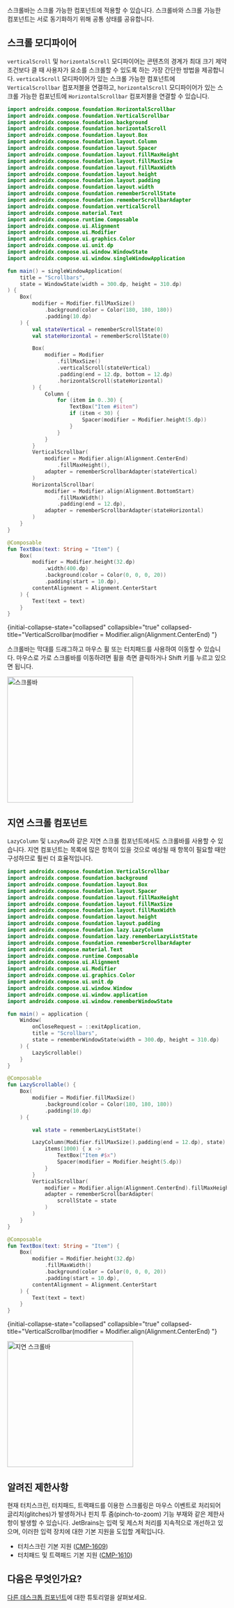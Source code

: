 [//]: # (title: 스크롤바)

스크롤바는 스크롤 가능한 컴포넌트에 적용할 수 있습니다. 스크롤바와 스크롤 가능한 컴포넌트는 서로 동기화하기 위해 공통 상태를 공유합니다.

## 스크롤 모디파이어

`verticalScroll` 및 `horizontalScroll` 모디파이어는 콘텐츠의 경계가 최대 크기 제약 조건보다 클 때 사용자가 요소를 스크롤할 수 있도록 하는 가장 간단한 방법을 제공합니다.
`verticalScroll` 모디파이어가 있는 스크롤 가능한 컴포넌트에 `VerticalScrollbar` 컴포저블을 연결하고, `horizontalScroll` 모디파이어가 있는 스크롤 가능한 컴포넌트에 `HorizontalScrollbar` 컴포저블을 연결할 수 있습니다.

```kotlin
import androidx.compose.foundation.HorizontalScrollbar
import androidx.compose.foundation.VerticalScrollbar
import androidx.compose.foundation.background
import androidx.compose.foundation.horizontalScroll
import androidx.compose.foundation.layout.Box
import androidx.compose.foundation.layout.Column
import androidx.compose.foundation.layout.Spacer
import androidx.compose.foundation.layout.fillMaxHeight
import androidx.compose.foundation.layout.fillMaxSize
import androidx.compose.foundation.layout.fillMaxWidth
import androidx.compose.foundation.layout.height
import androidx.compose.foundation.layout.padding
import androidx.compose.foundation.layout.width
import androidx.compose.foundation.rememberScrollState
import androidx.compose.foundation.rememberScrollbarAdapter
import androidx.compose.foundation.verticalScroll
import androidx.compose.material.Text
import androidx.compose.runtime.Composable
import androidx.compose.ui.Alignment
import androidx.compose.ui.Modifier
import androidx.compose.ui.graphics.Color
import androidx.compose.ui.unit.dp
import androidx.compose.ui.window.WindowState
import androidx.compose.ui.window.singleWindowApplication

fun main() = singleWindowApplication(
    title = "Scrollbars",
    state = WindowState(width = 300.dp, height = 310.dp)
) {
    Box(
        modifier = Modifier.fillMaxSize()
            .background(color = Color(180, 180, 180))
            .padding(10.dp)
    ) {
        val stateVertical = rememberScrollState(0)
        val stateHorizontal = rememberScrollState(0)

        Box(
            modifier = Modifier
                .fillMaxSize()
                .verticalScroll(stateVertical)
                .padding(end = 12.dp, bottom = 12.dp)
                .horizontalScroll(stateHorizontal)
        ) {
            Column {
                for (item in 0..30) {
                    TextBox("Item #$item")
                    if (item < 30) {
                        Spacer(modifier = Modifier.height(5.dp))
                    }
                }
            }
        }
        VerticalScrollbar(
            modifier = Modifier.align(Alignment.CenterEnd)
                .fillMaxHeight(),
            adapter = rememberScrollbarAdapter(stateVertical)
        )
        HorizontalScrollbar(
            modifier = Modifier.align(Alignment.BottomStart)
                .fillMaxWidth()
                .padding(end = 12.dp),
            adapter = rememberScrollbarAdapter(stateHorizontal)
        )
    }
}

@Composable
fun TextBox(text: String = "Item") {
    Box(
        modifier = Modifier.height(32.dp)
            .width(400.dp)
            .background(color = Color(0, 0, 0, 20))
            .padding(start = 10.dp),
        contentAlignment = Alignment.CenterStart
    ) {
        Text(text = text)
    }
}
```
{initial-collapse-state="collapsed" collapsible="true" collapsed-title="VerticalScrollbar(modifier = Modifier.align(Alignment.CenterEnd) "}

스크롤바는 막대를 드래그하고 마우스 휠 또는 터치패드를 사용하여 이동할 수 있습니다. 마우스로 가로 스크롤바를 이동하려면 휠을 측면 클릭하거나 <shortcut>Shift</shortcut> 키를 누르고 있으면 됩니다.

<img src="compose-desktop-scrollbar.animated.gif" alt="스크롤바" width="289" preview-src="compose-desktop-scrollbar.png"/>

## 지연 스크롤 컴포넌트

`LazyColumn` 및 `LazyRow`와 같은 지연 스크롤 컴포넌트에서도 스크롤바를 사용할 수 있습니다.
지연 컴포넌트는 목록에 많은 항목이 있을 것으로 예상될 때 항목이 필요할 때만 구성하므로 훨씬 더 효율적입니다.

```kotlin
import androidx.compose.foundation.VerticalScrollbar
import androidx.compose.foundation.background
import androidx.compose.foundation.layout.Box
import androidx.compose.foundation.layout.Spacer
import androidx.compose.foundation.layout.fillMaxHeight
import androidx.compose.foundation.layout.fillMaxSize
import androidx.compose.foundation.layout.fillMaxWidth
import androidx.compose.foundation.layout.height
import androidx.compose.foundation.layout.padding
import androidx.compose.foundation.lazy.LazyColumn
import androidx.compose.foundation.lazy.rememberLazyListState
import androidx.compose.foundation.rememberScrollbarAdapter
import androidx.compose.material.Text
import androidx.compose.runtime.Composable
import androidx.compose.ui.Alignment
import androidx.compose.ui.Modifier
import androidx.compose.ui.graphics.Color
import androidx.compose.ui.unit.dp
import androidx.compose.ui.window.Window
import androidx.compose.ui.window.application
import androidx.compose.ui.window.rememberWindowState

fun main() = application {
    Window(
        onCloseRequest = ::exitApplication,
        title = "Scrollbars",
        state = rememberWindowState(width = 300.dp, height = 310.dp)
    ) {
        LazyScrollable()
    }
}

@Composable
fun LazyScrollable() {
    Box(
        modifier = Modifier.fillMaxSize()
            .background(color = Color(180, 180, 180))
            .padding(10.dp)
    ) {

        val state = rememberLazyListState()

        LazyColumn(Modifier.fillMaxSize().padding(end = 12.dp), state) {
            items(1000) { x ->
                TextBox("Item #$x")
                Spacer(modifier = Modifier.height(5.dp))
            }
        }
        VerticalScrollbar(
            modifier = Modifier.align(Alignment.CenterEnd).fillMaxHeight(),
            adapter = rememberScrollbarAdapter(
                scrollState = state
            )
        )
    }
}

@Composable
fun TextBox(text: String = "Item") {
    Box(
        modifier = Modifier.height(32.dp)
            .fillMaxWidth()
            .background(color = Color(0, 0, 0, 20))
            .padding(start = 10.dp),
        contentAlignment = Alignment.CenterStart
    ) {
        Text(text = text)
    }
}
```
{initial-collapse-state="collapsed" collapsible="true" collapsed-title="VerticalScrollbar(modifier = Modifier.align(Alignment.CenterEnd) "}

<img src="compose-desktop-lazy-scrollbar.animated.gif" alt="지연 스크롤바" width="289" preview-src="compose-desktop-lazy-scrollbar.png"/>

## 알려진 제한사항

현재 터치스크린, 터치패드, 트랙패드를 이용한 스크롤링은 마우스 이벤트로 처리되어 글리치(glitches)가 발생하거나 핀치 투 줌(pinch-to-zoom) 기능 부재와 같은 제한사항이 발생할 수 있습니다. JetBrains는 입력 및 제스처 처리를 지속적으로 개선하고 있으며, 이러한 입력 장치에 대한 기본 지원을 도입할 계획입니다.

*   터치스크린 기본 지원 ([CMP-1609](https://youtrack.jetbrains.com/issue/CMP-1609/))
*   터치패드 및 트랙패드 기본 지원 ([CMP-1610](https://youtrack.jetbrains.com/issue/CMP-1610/))

## 다음은 무엇인가요?

[다른 데스크톱 컴포넌트](https://github.com/JetBrains/compose-multiplatform/tree/master/tutorials#desktop)에 대한 튜토리얼을 살펴보세요.